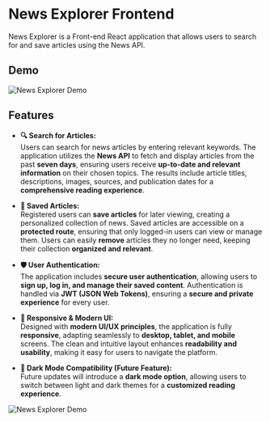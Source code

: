 # News Explorer Frontend

News Explorer is a Front-end React application that allows users to search for and save articles using the News API.

## Demo

![News Explorer Demo](./src/images/NewsExplorer.gif)

## Features

- **🔍 Search for Articles:**  
  Users can search for news articles by entering relevant keywords. The application utilizes the **News API** to fetch and display articles from the past **seven days**, ensuring users receive **up-to-date and relevant information** on their chosen topics. The results include article titles, descriptions, images, sources, and publication dates for a **comprehensive reading experience**.

- **💾 Saved Articles:**  
  Registered users can **save articles** for later viewing, creating a personalized collection of news. Saved articles are accessible on a **protected route**, ensuring that only logged-in users can view or manage them. Users can easily **remove** articles they no longer need, keeping their collection **organized and relevant**.

- **🛡️ User Authentication:**  
  The application includes **secure user authentication**, allowing users to **sign up, log in, and manage their saved content**. Authentication is handled via **JWT (JSON Web Tokens)**, ensuring a **secure and private experience** for every user.

- **🎨 Responsive & Modern UI:**  
  Designed with **modern UI/UX principles**, the application is fully **responsive**, adapting seamlessly to **desktop, tablet, and mobile** screens. The clean and intuitive layout enhances **readability and usability**, making it easy for users to navigate the platform.

- **🌙 Dark Mode Compatibility (Future Feature):**  
  Future updates will introduce a **dark mode option**, allowing users to switch between light and dark themes for a **customized reading experience**.

![News Explorer Demo](./src/images/NewsExplorer2.gif)
